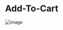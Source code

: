 # Add-To-Cart

![image](https://github.com/Meroby113/Add-To-Cart/assets/91911696/5efd0adf-1fef-4dc0-b2e7-aa1b19f4b8cc)
